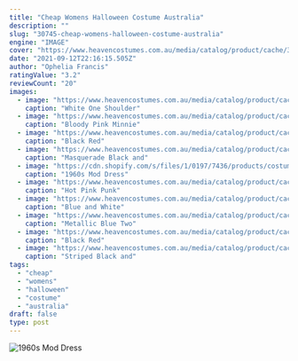 ```yaml
---
title: "Cheap Womens Halloween Costume Australia"
description: ""
slug: "30745-cheap-womens-halloween-costume-australia"
engine: "IMAGE"
cover: "https://www.heavencostumes.com.au/media/catalog/product/cache/3ca7c4de79fd9294a778cbfdebc9dde4/r/u/rub-888437-womens-wilma-flintstone-fancy-dress-costume.jpg"
date: "2021-09-12T22:16:15.505Z"
author: "Ophelia Francis"
ratingValue: "3.2"
reviewCount: "20"
images:
  - image: "https://www.heavencostumes.com.au/media/catalog/product/cache/3ca7c4de79fd9294a778cbfdebc9dde4/r/u/rub-888437-womens-wilma-flintstone-fancy-dress-costume.jpg"
    caption: "White One Shoulder"
  - image: "https://www.heavencostumes.com.au/media/catalog/product/cache/3ca7c4de79fd9294a778cbfdebc9dde4/s/m/smf-41027-horror-minnie-mouse-women-s--sexy-zombie-costume-1200.jpg"
    caption: "Bloody Pink Minnie"
  - image: "https://www.heavencostumes.com.au/media/catalog/product/cache/3ca7c4de79fd9294a778cbfdebc9dde4/e/-/e-af-0104004-evil-fairy-queen-womens-sexy-red-and-black-halloween-costume-close-front-image.jpg"
    caption: "Black Red"
  - image: "https://www.heavencostumes.com.au/media/catalog/product/cache/3ca7c4de79fd9294a778cbfdebc9dde4/c/c/cc_01155-mysterious-masquerade-sexy-victorian-fancy-dress-costume-700.jpg"
    caption: "Masquerade Black and"
  - image: "https://cdn.shopify.com/s/files/1/0197/7436/products/costumes-women-60s-mod-muse-womens-costume-1_1200x1200.jpg?v=1518066921"
    caption: "1960s Mod Dress"
  - image: "https://www.heavencostumes.com.au/media/catalog/product/cache/87e1f69bc93e13dd75c69321dae7010a/e/-/e-ls-05122-elevate-costumes-punk-rocker-1980-s-hot-pink-costume-wig.jpg"
    caption: "Hot Pink Punk"
  - image: "https://www.heavencostumes.com.au/media/catalog/product/cache/3ca7c4de79fd9294a778cbfdebc9dde4/m/l/ml-70739-wizare-of-oz-dorothy-doll-mid-length-women-s-fancy-dress-costume-front-1200.jpg"
    caption: "Blue and White"
  - image: "https://www.heavencostumes.com.au/media/catalog/product/cache/87e1f69bc93e13dd75c69321dae7010a/c/c/cc-01299-deluxe-womens-mermaid-adult-arial-siren-fancy-dress-costume-700.jpg"
    caption: "Metallic Blue Two"
  - image: "https://www.heavencostumes.com.au/media/catalog/product/cache/3ca7c4de79fd9294a778cbfdebc9dde4/e/-/e-af-0104004-evil-fairy-queen-womens-sexy-red-and-black-halloween-costume-back-image.jpg"
    caption: "Black Red"
  - image: "https://www.heavencostumes.com.au/media/catalog/product/cache/3ca7c4de79fd9294a778cbfdebc9dde4/m/u/musl-4701-blk-wht-black-and-whtie-striped-women-s-sexy-thigh-high-costume-stockings-800.jpg"
    caption: "Striped Black and"
tags:
  - "cheap"
  - "womens"
  - "halloween"
  - "costume"
  - "australia"
draft: false
type: post
---
```



![1960s Mod Dress](https://cdn.shopify.com/s/files/1/0197/7436/products/costumes-women-60s-mod-muse-womens-costume-1_1200x1200.jpg?v=1518066921 "1960s Mod Dress")


<!--inArticleAds-->

<!--galleryOne-->


<!--inArticleAds-->

<!--galleryTwo-->


<!--galleryThree-->

